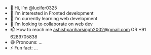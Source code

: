 - 👋 Hi, I’m @lucifer0325
- 👀 I’m interested in Fronted development
- 🌱 I’m currently learning web development
- 💞️ I’m looking to collaborate on web dev
- 📫 How to reach me ashishpariharsingh2002@gmail.com OR +91 6289705838
- 😄 Pronouns: ...
- ⚡ Fun fact: ...

<!---
lucifer0325/lucifer0325 is a ✨ special ✨ repository because its `README.md` (this file) appears on your GitHub profile.
You can click the Preview link to take a look at your changes.
--->
